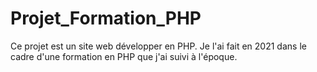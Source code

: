 # Projet_Formation_PHP
Ce projet est un site web développer en PHP. Je l'ai fait en 2021 dans le cadre d'une formation en PHP que j'ai suivi à l'époque.

